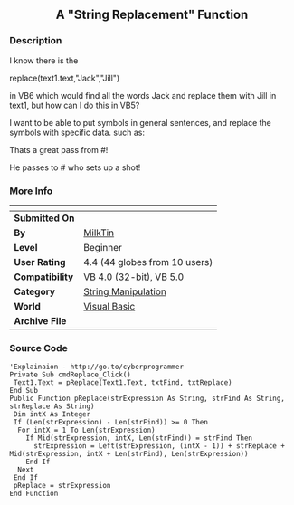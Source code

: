 ﻿<div align="center">

## A "String Replacement" Function


</div>

### Description

I know there is the

replace(text1.text,"Jack","Jill")

in VB6 which would find all the words Jack and replace them with Jill in text1, but how can I do this in VB5?

I want to be able to put symbols in general sentences, and replace the symbols with specific data. such as:

Thats a great pass from #!

He passes to # who sets up a shot!
 
### More Info
 


<span>             |<span>
---                |---
**Submitted On**   |
**By**             |[MilkTin](https://github.com/Planet-Source-Code/PSCIndex/blob/master/ByAuthor/milktin.md)
**Level**          |Beginner
**User Rating**    |4.4 (44 globes from 10 users)
**Compatibility**  |VB 4\.0 \(32\-bit\), VB 5\.0
**Category**       |[String Manipulation](https://github.com/Planet-Source-Code/PSCIndex/blob/master/ByCategory/string-manipulation__1-5.md)
**World**          |[Visual Basic](https://github.com/Planet-Source-Code/PSCIndex/blob/master/ByWorld/visual-basic.md)
**Archive File**   |[](https://github.com/Planet-Source-Code/milktin-a-string-replacement-function__1-13865/archive/master.zip)





### Source Code

```
'Explainaion - http://go.to/cyberprogrammer
Private Sub cmdReplace_Click()
 Text1.Text = pReplace(Text1.Text, txtFind, txtReplace)
End Sub
Public Function pReplace(strExpression As String, strFind As String, strReplace As String)
 Dim intX As Integer
 If (Len(strExpression) - Len(strFind)) >= 0 Then
  For intX = 1 To Len(strExpression)
    If Mid(strExpression, intX, Len(strFind)) = strFind Then
      strExpression = Left(strExpression, (intX - 1)) + strReplace + Mid(strExpression, intX + Len(strFind), Len(strExpression))
    End If
  Next
 End If
 pReplace = strExpression
End Function
```

